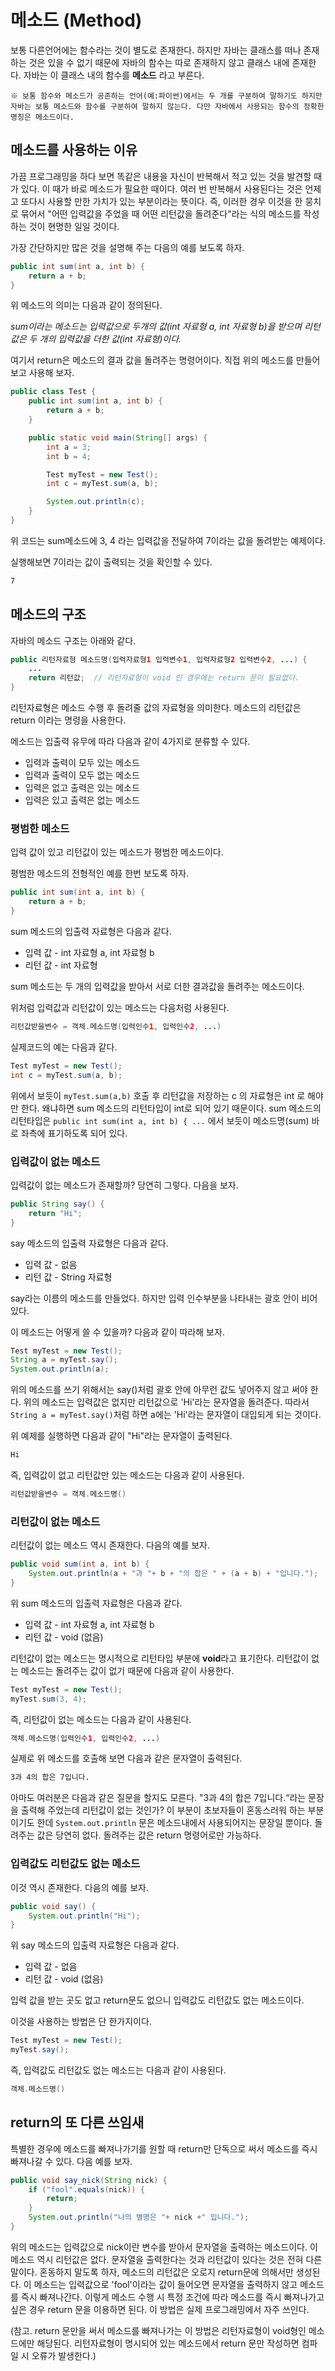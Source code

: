 # 메소드 (Method)

보통 다른언어에는 함수라는 것이 별도로 존재한다. 하지만 자바는 클래스를 떠나 존재하는 것은 있을 수 없기 때문에 자바의 함수는 따로 존재하지 않고 클래스 내에 존재한다. 자바는 이 클래스 내의 함수를 **메소드** 라고 부른다.

```box
※ 보통 함수와 메소드가 공존하는 언어(예:파이썬)에서는 두 개를 구분하여 말하기도 하지만 자바는 보통 메소드와 함수를 구분하여 말하지 않는다. 다만 자바에서 사용되는 함수의 정확한 명칭은 메소드이다.
```

## 메소드를 사용하는 이유

가끔 프로그래밍을 하다 보면 똑같은 내용을 자신이 반복해서 적고 있는 것을 발견할 때가 있다. 이 때가 바로 메소드가 필요한 때이다. 여러 번 반복해서 사용된다는 것은 언제고 또다시 사용할 만한 가치가 있는 부분이라는 뜻이다. 즉, 이러한 경우 이것을 한 뭉치로 묶어서 "어떤 입력값을 주었을 때 어떤 리턴값을 돌려준다"라는 식의 메소드를 작성하는 것이 현명한 일일 것이다.

가장 간단하지만 많은 것을 설명해 주는 다음의 예를 보도록 하자.

```java
public int sum(int a, int b) {
    return a + b;
}
```

위 메소드의 의미는 다음과 같이 정의된다.

*sum이라는 메소드는 입력값으로 두개의 값(int 자료형 a, int 자료형 b)을 받으며 리턴값은 두 개의 입력값을 더한 값(int 자료형)이다.*

여기서 return은 메소드의 결과 값을 돌려주는 명령어이다. 직접 위의 메소드를 만들어 보고 사용해 보자.

```java
public class Test {
    public int sum(int a, int b) {
        return a + b;
    }

    public static void main(String[] args) {
        int a = 3;
        int b = 4;

        Test myTest = new Test();
        int c = myTest.sum(a, b);

        System.out.println(c);
    }
}
```

위 코드는 sum메소드에 3, 4 라는 입력값을 전달하여 7이라는 값을 돌려받는 예제이다.

실행해보면 7이라는 값이 출력되는 것을 확인할 수 있다.

```bash
7
```

## 메소드의 구조

자바의 메소드 구조는 아래와 같다.

```java
public 리턴자료형 메소드명(입력자료형1 입력변수1, 입력자료형2 입력변수2, ...) {
    ...
    return 리턴값;  // 리턴자료형이 void 인 경우에는 return 문이 필요없다.
}
```

리턴자료형은 메소드 수행 후 돌려줄 값의 자료형을 의미한다. 메소드의 리턴값은 return 이라는 명령을 사용한다.

메소드는 입출력 유무에 따라 다음과 같이 4가지로 분류할 수 있다.

* 입력과 출력이 모두 있는 메소드
* 입력과 출력이 모두 없는 메소드
* 입력은 없고 출력은 있는 메소드
* 입력은 있고 출력은 없는 메소드

### 평범한 메소드

입력 값이 있고 리턴값이 있는 메소드가 평범한 메소드이다.

평범한 메소드의 전형적인 예를 한번 보도록 하자.

```java
public int sum(int a, int b) {
    return a + b;
}
```

sum 메소드의 입출력 자료형은 다음과 같다.

* 입력 값 - int 자료형 a, int 자료형 b
* 리턴 값 - int 자료형

sum 메소드는 두 개의 입력값을 받아서 서로 더한 결과값을 돌려주는 메소드이다.

위처럼 입력값과 리턴값이 있는 메소드는 다음처럼 사용된다.

```java
리턴값받을변수 = 객체.메소드명(입력인수1, 입력인수2, ...)
```

실제코드의 예는 다음과 같다.

```java
Test myTest = new Test();
int c = myTest.sum(a, b);
```

위에서 보듯이 `myTest.sum(a,b)` 호출 후 리턴값을 저장하는 c 의 자료형은 int 로 해야만 한다. 왜냐하면 sum 메소드의 리턴타입이 int로 되어 있기 때문이다. sum 메소드의 리턴타입은 `public int sum(int a, int b) { ...` 에서 보듯이 메소드명(sum) 바로 좌측에 표기하도록 되어 있다.

### 입력값이 없는 메소드

입력값이 없는 메소드가 존재할까? 당연히 그렇다. 다음을 보자.

```java
public String say() {
    return "Hi";
}
```

say 메소드의 입출력 자료형은 다음과 같다.

* 입력 값 - 없음
* 리턴 값 - String 자료형

say라는 이름의 메소드를 만들었다. 하지만 입력 인수부분을 나타내는 괄호 안이 비어있다.

이 메소드는 어떻게 쓸 수 있을까? 다음과 같이 따라해 보자.

```java
Test myTest = new Test();
String a = myTest.say();
System.out.println(a);
```

위의 메소드를 쓰기 위해서는 say()처럼 괄호 안에 아무런 값도 넣어주지 않고 써야 한다. 위의 메소드는 입력값은 없지만 리턴값으로 'Hi'라는 문자열을 돌려준다. 따라서 `String a = myTest.say()`처럼 하면 a에는 'Hi'라는 문자열이 대입되게 되는 것이다.

위 예제를 실행하면 다음과 같이 "Hi"라는 문자열이 출력된다.

```bash
Hi
```

즉, 입력값이 없고 리턴값만 있는 메소드는 다음과 같이 사용된다.

```java
리턴값받을변수 = 객체.메소드명()
```

### 리턴값이 없는 메소드

리턴값이 없는 메소드 역시 존재한다. 다음의 예를 보자.

```java
public void sum(int a, int b) {
    System.out.println(a + "과 "+ b + "의 합은 " + (a + b) + "입니다.");
}
```

위 sum 메소드의 입출력 자료형은 다음과 같다.

* 입력 값 - int 자료형 a, int 자료형 b
* 리턴 값 - void (없음)

리턴값이 없는 메소드는 명시적으로 리턴타입 부분에 **void**라고 표기한다. 리턴값이 없는 메소드는 돌려주는 값이 없기 때문에 다음과 같이 사용한다.

```java
Test myTest = new Test();
myTest.sum(3, 4);
```

즉, 리턴값이 없는 메소드는 다음과 같이 사용된다.

```java
객체.메소드명(입력인수1, 입력인수2, ...)
```

실제로 위 메소드를 호출해 보면 다음과 같은 문자열이 출력된다.

```bash
3과 4의 합은 7입니다.
```

아마도 여러분은 다음과 같은 질문을 할지도 모른다. "3과 4의 합은 7입니다.“라는 문장을 출력해 주었는데 리턴값이 없는 것인가? 이 부분이 초보자들이 혼동스러워 하는 부분이기도 한데 `System.out.println` 문은 메소드내에서 사용되어지는 문장일 뿐이다. 돌려주는 값은 당연히 없다. 돌려주는 값은 return 명령어로만 가능하다.

### 입력값도 리턴값도 없는 메소드

이것 역시 존재한다. 다음의 예를 보자.

```java
public void say() {
    System.out.println("Hi");
}
```

위 say 메소드의 입출력 자료형은 다음과 같다.

* 입력 값 - 없음
* 리턴 값 - void (없음)

입력 값을 받는 곳도 없고 return문도 없으니 입력값도 리턴값도 없는 메소드이다.

이것을 사용하는 방법은 단 한가지이다.

```java
Test myTest = new Test();
myTest.say();
```

즉, 입력값도 리턴값도 없는 메소드는 다음과 같이 사용된다.

```java
객체.메소드명()
```

## return의 또 다른 쓰임새

특별한 경우에 메소드를 빠져나가기를 원할 때 return만 단독으로 써서 메소드를 즉시 빠져나갈 수 있다. 다음 예를 보자.

```java
public void say_nick(String nick) {
    if ("fool".equals(nick)) {
        return;
    }
    System.out.println("나의 별명은 "+ nick +" 입니다.");
}
```

위의 메소드는 입력값으로 nick이란 변수를 받아서 문자열을 출력하는 메소드이다. 이 메소드 역시 리턴값은 없다. 문자열을 출력한다는 것과 리턴값이 있다는 것은 전혀 다른 말이다. 혼동하지 말도록 하자, 메소드의 리턴값은 오로지 return문에 의해서만 생성된다. 이 메소드는 입력값으로 'fool'이라는 값이 들어오면 문자열을 출력하지 않고 메소드를 즉시 빠져나간다. 이렇게 메소드 수행 시 특정 조건에 따라 메소드를 즉시 빠져나가고 싶은 경우 return 문을 이용하면 된다. 이 방법은 실제 프로그래밍에서 자주 쓰인다.

(참고. return 문만을 써서 메소드를 빠져나가는 이 방법은 리턴자료형이 void형인 메소드에만 해당된다. 리턴자료형이 명시되어 있는 메소드에서 return 문만 작성하면 컴파일 시 오류가 발생한다.)
